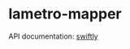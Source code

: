# lametro-mapper

API documentation: [swiftly](https://swiftly-inc.stoplight.io/docs/realtime-standalone/YXBpOjI4NDM2MDU3-swiftly-api-reference)

